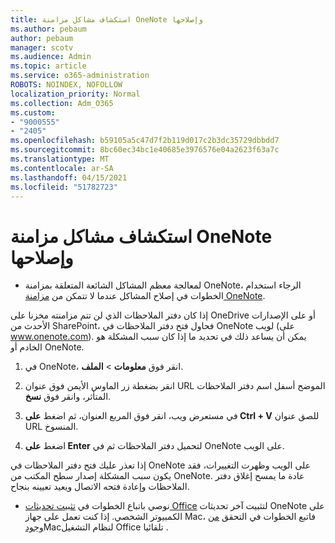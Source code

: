 ```yaml
---
title: استكشاف مشاكل مزامنة OneNote وإصلاحها
ms.author: pebaum
author: pebaum
manager: scotv
ms.audience: Admin
ms.topic: article
ms.service: o365-administration
ROBOTS: NOINDEX, NOFOLLOW
localization_priority: Normal
ms.collection: Adm_O365
ms.custom:
- "9000555"
- "2405"
ms.openlocfilehash: b59105a5c47d7f2b119d017c2b3dc35729dbbdd7
ms.sourcegitcommit: 8bc60ec34bc1e40685e3976576e04a2623f63a7c
ms.translationtype: MT
ms.contentlocale: ar-SA
ms.lasthandoff: 04/15/2021
ms.locfileid: "51782723"
---
```

# <a name="troubleshoot-onenote-sync-issues"></a>استكشاف مشاكل مزامنة OneNote وإصلاحها

* لمعالجة معظم المشاكل الشائعة المتعلقة بمزامنة OneNote، الرجاء استخدام الخطوات في إصلاح المشاكل عندما لا تتمكن من [مزامنة OneNote](https://support.office.com/article/Fix-issues-when-you-can-t-sync-OneNote-299495ef-66d1-448f-90c1-b785a6968d45).

إذا كان دفتر الملاحظات الذي لن تتم مزامنته مخزنا على OneDrive أو على الإصدارات الأحدث من SharePoint، فحاول فتح دفتر الملاحظات في OneNote لويب (على www.onenote.com). يمكن أن يساعد ذلك في تحديد ما إذا كان سبب المشكلة هو الخادم أو OneNote.

1. في OneNote، انقر فوق **معلومات**  >  **الملف**.

2. انقر بضغطة زر الماوس الأيمن فوق عنوان URL الموضح أسفل اسم دفتر الملاحظات المتأثر، وانقر فوق **نسخ**.

3. في مستعرض ويب، انقر فوق المربع العنوان، ثم اضغط **على Ctrl + V** للصق عنوان URL المنسوخ.

4. اضغط **على Enter** لتحميل دفتر الملاحظات ثم في OneNote على الويب.

إذا تعذر عليك فتح دفتر الملاحظات في OneNote على الويب وظهرت التغييرات، فقد يكون سبب المشكلة إصدار سطح المكتب من OneNote. عادة ما يمسح إغلاق دفتر الملاحظات وإعادة فتحه الاتصال ويعيد تعيينه بنجاح.

* نوصي باتباع الخطوات في [تثبيت تحديثات Office](https://support.office.com/article/Install-Office-updates-2ab296f3-7f03-43a2-8e50-46de917611c5) لتثبيت آخر تحديثات OneNote على الكمبيوتر الشخصي. إذا كنت تعمل على جهاز Mac، فاتبع الخطوات في التحقق [من وجود](https://support.office.com/article/update-office-for-mac-automatically-bfd1e497-c24d-4754-92ab-910a4074d7c1)Macلنظام التشغيل Office تلقائيا .